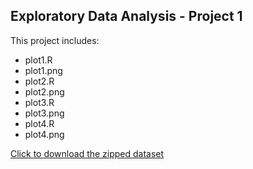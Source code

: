 ## Exploratory Data Analysis - Project 1

This project includes:
* plot1.R
* plot1.png
* plot2.R
* plot2.png
* plot3.R
* plot3.png
* plot4.R
* plot4.png

[Click to download the zipped dataset](https://d396qusza40orc.cloudfront.net/exdata%2Fdata%2Fhousehold_power_consumption.zip)

